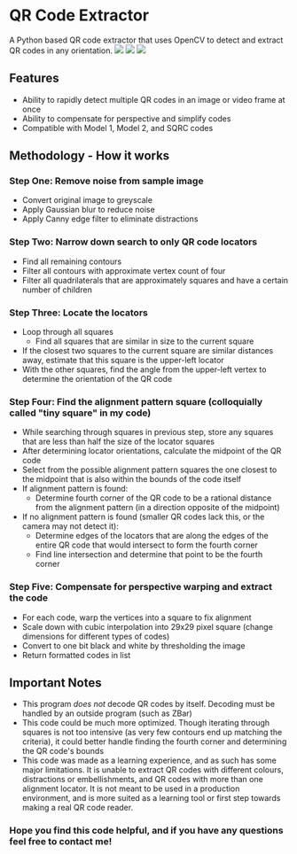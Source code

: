 # QR Code Extractor
A Python based QR code extractor that uses OpenCV to detect and extract QR codes in any orientation.
<img src='https://chart.googleapis.com/chart?cht=qr&chl=Hello%20mate!&chs=180x180&choe=UTF-8&chld=L|2'>
<img src='https://chart.googleapis.com/chart?cht=qr&chl=Why%20are%20you&chs=180x180&choe=UTF-8&chld=L|2'>
<img src='https://chart.googleapis.com/chart?cht=qr&chl=looking%20at%20this%3F&chs=180x180&choe=UTF-8&chld=L|2'>
## Features
  - Ability to rapidly detect multiple QR codes in an image or video frame at once
  - Ability to compensate for perspective and simplify codes
  - Compatible with Model 1, Model 2, and SQRC codes
## Methodology - How it works
  ### Step One: Remove noise from sample image
  - Convert original image to greyscale
  - Apply Gaussian blur to reduce noise
  - Apply Canny edge filter to eliminate distractions
  ### Step Two: Narrow down search to only QR code locators
  - Find all remaining contours
  - Filter all contours with approximate vertex count of four
  - Filter all quadrilaterals that are approximately squares and have a certain number of children
  ### Step Three: Locate the locators
  - Loop through all squares
    - Find all squares that are similar in size to the current square
  - If the closest two squares to the current square are similar distances away, estimate that this square is the upper-left locator
  - With the other squares, find the angle from the upper-left vertex to determine the orientation of the QR code
  ### Step Four: Find the alignment pattern square (colloquially called "tiny square" in my code)
  - While searching through squares in previous step, store any squares that are less than half the size of the locator squares
  - After determining locator orientations, calculate the midpoint of the QR code
  - Select from the possible alignment pattern squares the one closest to the midpoint that is also within the bounds of the code itself
  - If alignment pattern is found:
    - Determine fourth corner of the QR code to be a rational distance from the alignment pattern (in a direction opposite of the midpoint)
  - If no alignment pattern is found (smaller QR codes lack this, or the camera may not detect it):
    - Determine edges of the locators that are along the edges of the entire QR code that would intersect to form the fourth corner
    - Find line intersection and determine that point to be the fourth corner
  ### Step Five: Compensate for perspective warping and extract the code
  - For each code, warp the vertices into a square to fix alignment
  - Scale down with cubic interpolation into 29x29 pixel square (change dimensions for different types of codes)
  - Convert to one bit black and white by thresholding the image
  - Return formatted codes in list
 ## Important Notes
 - This program *does not* decode QR codes by itself. Decoding must be handled by an outside program (such as ZBar)
 - This code could be much more optimized. Though iterating through squares is not too intensive (as very few contours end up matching the criteria), it could better handle finding the fourth corner and determining the QR code's bounds
 - This code was made as a learning experience, and as such has some major limitations. It is unable to extract QR codes with different colours, distractions or embellishments, and QR codes with more than one alignment locator. It is not meant to be used in a production environment, and is more suited as a learning tool or first step towards making a real QR code reader.
 
 ### Hope you find this code helpful, and if you have any questions feel free to contact me!
